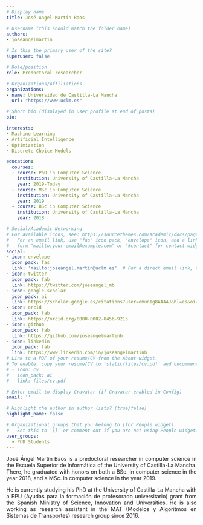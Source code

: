 ```yaml
---
# Display name
title: José Ángel Martín Baos

# Username (this should match the folder name)
authors:
- joseangelmartin

# Is this the primary user of the site?
superuser: false

# Role/position
role: Predoctoral researcher

# Organizations/Affiliations
organizations:
- name: Universidad de Castilla-La Mancha
  url: "https://www.uclm.es"

# Short bio (displayed in user profile at end of posts)
bio:

interests:
- Machine Learning
- Artificial Intelligence
- Optimization
- Discrete Choice Models

education:
  courses:
  - course: PhD in Computer Science
    institution: University of Castilla-La Mancha
    year: 2019-Today
  - course: MSc in Computer Science
    institution: University of Castilla-La Mancha
    year: 2019
  - course: BSc in Computer Science
    institution: University of Castilla-La Mancha
    year: 2018

# Social/Academic Networking
# For available icons, see: https://sourcethemes.com/academic/docs/page-builder/#icons
#   For an email link, use "fas" icon pack, "envelope" icon, and a link in the
#   form "mailto:your-email@example.com" or "#contact" for contact widget.
social:
- icon: envelope
  icon_pack: fas
  link: 'mailto:joseangel.martin@uclm.es'  # For a direct email link, use "mailto:test@example.org".
- icon: twitter
  icon_pack: fab
  link: https://twitter.com/joseangel_mb
- icon: google-scholar
  icon_pack: ai
  link: https://scholar.google.es/citations?user=omunIg8AAAAJ&hl=es&oi=ao
- icon: orcid
  icon_pack: fab
  link: https://orcid.org/0000-0002-8456-9215
- icon: github
  icon_pack: fab
  link: https://github.com/joseangelmartinb
- icon: linkedin
  icon_pack: fab
  link: https://www.linkedin.com/in/joseangelmartinb
# Link to a PDF of your resume/CV from the About widget.
# To enable, copy your resume/CV to `static/files/cv.pdf` and uncomment the lines below.
# - icon: cv
#   icon_pack: ai
#   link: files/cv.pdf

# Enter email to display Gravatar (if Gravatar enabled in Config)
email: ''

# Highlight the author in author lists? (true/false)
highlight_name: false

# Organizational groups that you belong to (for People widget)
#   Set this to `[]` or comment out if you are not using People widget.
user_groups:
  - PhD Students
---
```


<p align="justify">
José Ángel Martín Baos is a predoctoral researcher in computer science in the Escuela Superior de Informática of the University of Castilla-La Mancha. There, he graduated with honors on both a BSc. in computer science in the year 2018, and a MSc. in computer science in the year 2019.
</p>

<p align="justify">
He is currently studying his PhD at the University of Castilla-La Mancha with a FPU (Ayudas para la formación de profesorado universitario) grant from the Spanish Ministry of Science, Innovation and Universities. He is also working as research assistant in the MAT (Modelos y Algoritmos en Sistemas de Transportes) research group since 2016.
</p>
